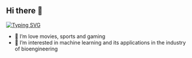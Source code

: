 ## Hi there 👋

<!--
**Yavanash/Yavanash** is a ✨ _special_ ✨ repository because its `README.md` (this file) appears on your GitHub profile.

Here are some ideas to get you started:
-->
[![Typing SVG](https://readme-typing-svg.demolab.com/?lines=First+line+of+text;Second+line+of+text)](https://git.io/typing-svg)

- 👀 I’m love movies, sports and gaming 
- 🌱 I’m interested in machine learning and its applications in the industry of bioengineering
